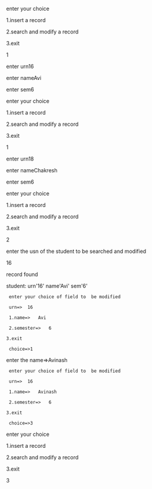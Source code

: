 enter your choice

1.insert a record

2.search and modify a record

3.exit

1

enter urn16

enter nameAvi

enter sem6

enter your choice

1.insert a record

2.search and modify a record

3.exit

1

enter urn18

enter nameChakresh

enter sem6

enter your choice

1.insert a record

2.search and modify a record

3.exit

2

enter the usn of the student to be searched and modified

16

record found

student:	 urn'16'
	 name'Avi'
	 sem'6'

	 enter your choice of field to  be modified

	 urn=>	16

	 1.name=>	Avi

	 2.semester=>	6

	3.exit

	 choice=>1
enter the name=>Avinash

	 enter your choice of field to  be modified

	 urn=>	16

	 1.name=>	Avinash

	 2.semester=>	6

	3.exit

	 choice=>3

enter your choice

1.insert a record

2.search and modify a record

3.exit

3


